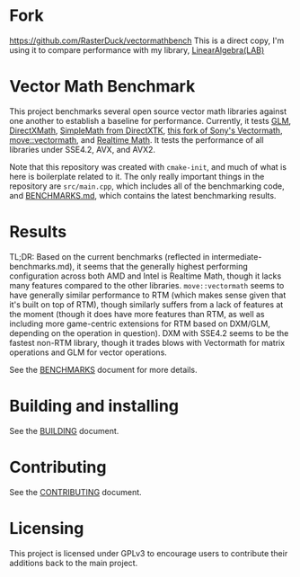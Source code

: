 # Fork
https://github.com/RasterDuck/vectormathbench
This is a direct copy, I'm using it to compare performance with my library, [LinearAlgebra(LAB)](https://github.com/GDBobby/LAB)

# Vector Math Benchmark

This project benchmarks several open source vector math libraries against one another to establish a baseline for performance.  Currently, it tests [GLM](https://github.com/g-truc/glm), [DirectXMath](https://github.com/microsoft/DirectXMath), [SimpleMath from DirectXTK](https://github.com/microsoft/DirectXTK/blob/main/Inc/SimpleMath.h), [this fork of Sony's Vectormath](https://github.com/glampert/vectormath), [move::vectormath](https://github.com/move-engine/move-vectormath), and [Realtime Math](https://github.com/nfrechette/rtm).  It tests the performance of all libraries under SSE4.2, AVX, and AVX2.

Note that this repository was created with `cmake-init`, and much of what is here is boilerplate related to it.  The only really important things in the repository are `src/main.cpp`, which includes all of the benchmarking code, and [BENCHMARKS.md](BENCHMARKS.md), which contains the latest benchmarking results.

# Results

TL;DR: Based on the current benchmarks (reflected in intermediate-benchmarks.md), it seems that the generally highest performing configuration across both AMD and Intel is Realtime Math, though it lacks many features compared to the other libraries.  `move::vectormath` seems to have generally similar performance to RTM (which makes sense given that it's built on top of RTM), though similarly suffers from a lack of features at the moment (though it does have more features than RTM, as well as including more game-centric extensions for RTM based on DXM/GLM, depending on the operation in question).  DXM with SSE4.2 seems to be the fastest non-RTM library, though it trades blows with Vectormath for matrix operations and GLM for vector operations.

See the [BENCHMARKS](BENCHMARKS.md) document for more details.

# Building and installing

See the [BUILDING](BUILDING.md) document.

# Contributing

See the [CONTRIBUTING](CONTRIBUTING.md) document.

# Licensing

This project is licensed under GPLv3 to encourage users to contribute their additions back to the main project.
